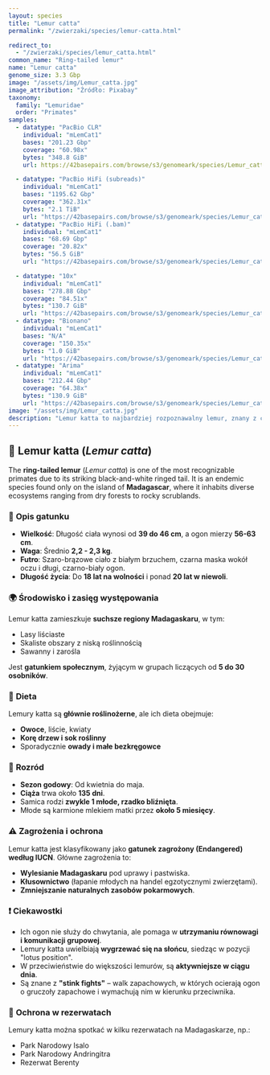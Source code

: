 ```yaml
---
layout: species
title: "Lemur catta"
permalink: "/zwierzaki/species/lemur-catta.html"

redirect_to:
  - "/zwierzaki/species/lemur_catta.html"
common_name: "Ring-tailed lemur"
name: "Lemur catta"
genome_size: 3.3 Gbp
image: "/assets/img/Lemur_catta.jpg"
image_attribution: "Źródło: Pixabay"
taxonomy:
  family: "Lemuridae"
  order: "Primates"
samples:
  - datatype: "PacBio CLR"
    individual: "mLemCat1"
    bases: "201.23 Gbp"
    coverage: "60.98x"
    bytes: "348.8 GiB"
    url: https://42basepairs.com/browse/s3/genomeark/species/Lemur_catta/mLemCat1/genomic_data/pacbio-CLR  

  - datatype: "PacBio HiFi (subreads)"
    individual: "mLemCat1"
    bases: "1195.62 Gbp"
    coverage: "362.31x"
    bytes: "2.1 TiB"
    url: "https://42basepairs.com/browse/s3/genomeark/species/Lemur_catta/mLemCat1/genomic_data/pacbio_hifi"
  - datatype: "PacBio HiFi (.bam)"
    individual: "mLemCat1"
    bases: "68.69 Gbp"
    coverage: "20.82x"
    bytes: "56.5 GiB"
    url: "https://42basepairs.com/browse/s3/genomeark/species/Lemur_catta/mLemCat1/genomic_data/pacbio_hifi"

  - datatype: "10x"
    individual: "mLemCat1"
    bases: "278.88 Gbp"
    coverage: "84.51x"
    bytes: "130.7 GiB"
    url: "https://42basepairs.com/browse/s3/genomeark/species/Lemur_catta/mLemCat1/genomic_data/10x"
  - datatype: "Bionano"
    individual: "mLemCat1"
    bases: "N/A"
    coverage: "150.35x"
    bytes: "1.0 GiB"
    url: "https://42basepairs.com/browse/s3/genomeark/species/Lemur_catta/mLemCat1/genomic_data/bionano"
  - datatype: "Arima"
    individual: "mLemCat1"
    bases: "212.44 Gbp"
    coverage: "64.38x"
    bytes: "130.9 GiB"
    url: "https://42basepairs.com/browse/s3/genomeark/species/Lemur_catta/mLemCat1/genomic_data/arima"
image: "/assets/img/Lemur_catta.jpg"
description: "Lemur katta to najbardziej rozpoznawalny lemur, znany z charakterystycznego pierścieniowo prążkowanego ogona. Występuje na Madagaskarze i jest aktywny w ciągu dnia."
---
```

## 🐒 Lemur katta (*Lemur catta*)

The **ring-tailed lemur** (*Lemur catta*) is one of the most recognizable primates due to its striking black-and-white ringed tail. It is an endemic species found only on the island of **Madagascar**, where it inhabits diverse ecosystems ranging from dry forests to rocky scrublands.

### 📌 **Opis gatunku**
- **Wielkość**: Długość ciała wynosi od **39 do 46 cm**, a ogon mierzy **56-63 cm**.
- **Waga**: Średnio **2,2 - 2,3 kg**.
- **Futro**: Szaro-brązowe ciało z białym brzuchem, czarna maska wokół oczu i długi, czarno-biały ogon.
- **Długość życia**: Do **18 lat na wolności** i ponad **20 lat w niewoli**.

### 🌍 **Środowisko i zasięg występowania**
Lemur katta zamieszkuje **suchsze regiony Madagaskaru**, w tym:
- Lasy liściaste
- Skaliste obszary z niską roślinnością
- Sawanny i zarośla

Jest **gatunkiem społecznym**, żyjącym w grupach liczących od **5 do 30 osobników**.

### 🍃 **Dieta**
Lemury katta są **głównie roślinożerne**, ale ich dieta obejmuje:
- **Owoce**, liście, kwiaty
- **Korę drzew i sok roślinny**
- Sporadycznie **owady i małe bezkręgowce**

### 🍼 **Rozród**
- **Sezon godowy**: Od kwietnia do maja.
- **Ciąża** trwa około **135 dni**.
- Samica rodzi **zwykle 1 młode, rzadko bliźnięta**.
- Młode są karmione mlekiem matki przez **około 5 miesięcy**.

### ⚠️ **Zagrożenia i ochrona**
Lemur katta jest klasyfikowany jako **gatunek zagrożony (Endangered) według IUCN**. Główne zagrożenia to:
- **Wylesianie Madagaskaru** pod uprawy i pastwiska.
- **Kłusownictwo** (łapanie młodych na handel egzotycznymi zwierzętami).
- **Zmniejszanie naturalnych zasobów pokarmowych**.

### ❗ **Ciekawostki**
- Ich ogon nie służy do chwytania, ale pomaga w **utrzymaniu równowagi i komunikacji grupowej**.
- Lemury katta uwielbiają **wygrzewać się na słońcu**, siedząc w pozycji "lotus position".
- W przeciwieństwie do większości lemurów, są **aktywniejsze w ciągu dnia**.
- Są znane z **"stink fights"** – walk zapachowych, w których ocierają ogon o gruczoły zapachowe i wymachują nim w kierunku przeciwnika.

### 🏡 **Ochrona w rezerwatach**
Lemury katta można spotkać w kilku rezerwatach na Madagaskarze, np.:
- Park Narodowy Isalo
- Park Narodowy Andringitra
- Rezerwat Berenty
